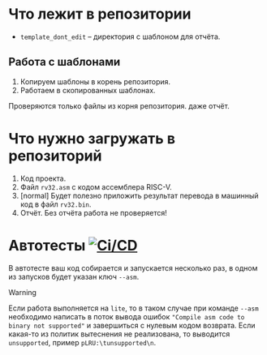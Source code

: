 # Что лежит в репозитории

* `template_dont_edit` – директория с шаблоном для отчёта.

## Работа с шаблонами

1. Копируем шаблоны в корень репозитория.
2. Работаем в скопированных шаблонах.

Проверяются только файлы из корня репозитория. даже отчёт.

# Что нужно загружать в репозиторий

1. Код проекта.
2. Файл `rv32.asm` с кодом ассемблера RISC-V.
3. [normal] Будет полезно приложить результат перевода в машинный код в файл `rv32.bin`.
4. Отчёт. Без отчёта работа не проверяется!

# Автотесты [![Ci/CD](../../actions/workflows/ci.yaml/badge.svg?branch=main&event=workflow_dispatch)](../../actions/workflows/ci.yaml)

В автотесте ваш код собирается и запускается несколько раз, в одном из запусков будет указан ключ `--asm`.

> [!WARNING]
> Если работа выполняется на `lite`, то в таком случае при команде `--asm` необходимо написать в поток вывода ошибок `"Compile asm code to binary not supported"` и завершиться с нулевым кодом возврата.
> Если какая-то из политик вытеснения не реализована, то выводится `unsupported`, пример `pLRU:\tunsupported\n`.
